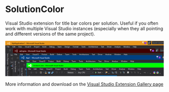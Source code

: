 # SolutionColor
Visual Studio extension for title bar colors per solution. Useful if you often work with multiple Visual Studio instances (especially when they all pointing and different versions of the same project).

![Screenshot](screenshot.png?raw=true)

More information and download on the [Visual Studio Extension Gallery page](https://visualstudiogallery.msdn.microsoft.com/68d6015f-5818-4c06-ba3f-f471513899e5)
